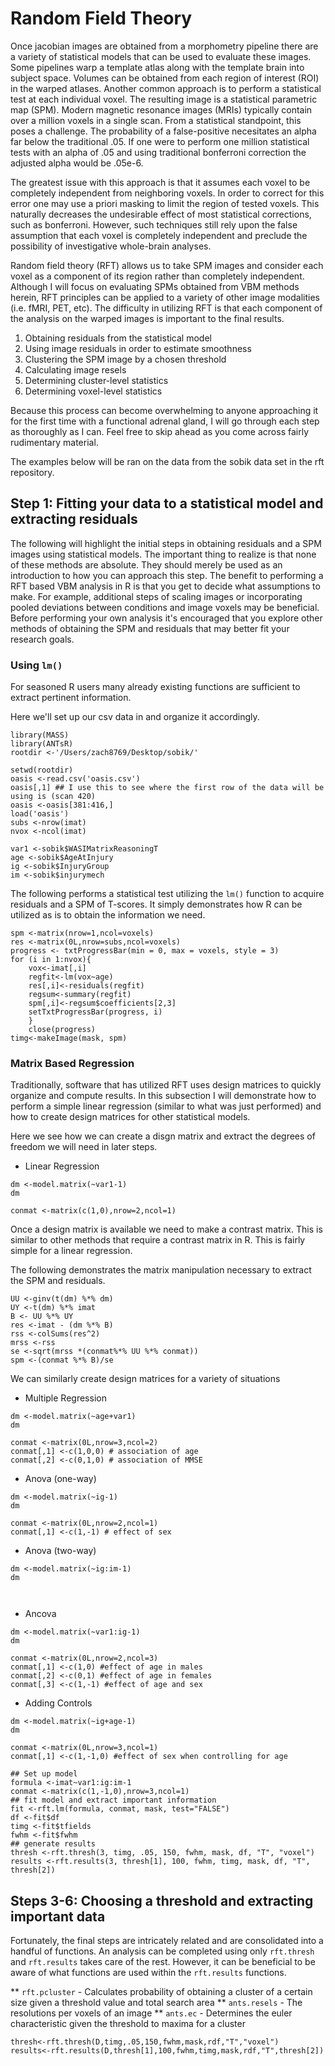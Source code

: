 # Random Field Theory

Once jacobian images are obtained from a morphometry pipeline there are a variety of statistical models that can be used to evaluate these images. Some pipelines warp a template atlas along with the template brain into subject space. Volumes can be obtained from each region of interest (ROI) in the warped atlases. Another common approach is to perform a statistical test at each individual voxel. The resulting image is a statistical parametric map (SPM). Modern magnetic resonance images (MRIs) typically contain over a million voxels in a single scan. From a statistical standpoint, this poses a challenge. The probability of a false-positive necesitates an alpha far below the traditional .05. If one were to perform one million statistical tests with an alpha of .05 and using traditional bonferroni correction the adjusted alpha would be .05e-6. 

The greatest issue with this approach is that it assumes each voxel to be completely independent from neighboring voxels. In order to correct for this error one may use a priori masking to limit the region of tested voxels. This naturally decreases the undesirable effect of most statistical corrections, such as bonferroni. However, such techniques still rely upon the false assumption that each voxel is completely independent and preclude the possibility of investigative whole-brain analyses. 

Random field theory (RFT) allows us to take SPM images and consider each voxel as a component of its region rather than completely independent. Although I will focus on evaluating SPMs obtained from VBM methods herein, RFT principles can be applied to a variety of other image modalities (i.e. fMRI, PET, etc). The difficulty in utilizing RFT is that each component of the analysis on the warped images is important to the final results.

1. Obtaining residuals from the statistical model
2. Using image residuals in order to estimate smoothness
3. Clustering the SPM image by a chosen threshold
4. Calculating image resels
5. Determining cluster-level statistics
6. Determining voxel-level statistics

Because this process can become overwhelming to anyone approaching it for the first time with a functional adrenal gland, I will go through each step as thoroughly as I can. Feel free to skip ahead as you come across fairly rudimentary material.

The examples below will be ran on the data from the sobik data set in the rft repository.


## Step 1: Fitting your data to a statistical model and extracting residuals

The following will highlight the initial steps in obtaining residuals and a SPM images using statistical models. The important thing to realize is that none of these methods are absolute. They should merely be used as an introduction to how you can approach this step. The benefit to performing a RFT based VBM analysis in R is that you get to decide what assumptions to make. For example, additional steps of scaling images or incorporating pooled deviations between conditions and image voxels may be beneficial. Before performing your own analysis it's encouraged that you explore other methods of obtaining the SPM and residuals that may better fit your research goals.

### Using `lm()`

For seasoned R users many already existing functions are sufficient to extract pertinent information.


Here we'll set up our csv data in and organize it accordingly.
```
library(MASS)
library(ANTsR)
rootdir <-'/Users/zach8769/Desktop/sobik/'

setwd(rootdir)
oasis <-read.csv('oasis.csv')
oasis[,1] ## I use this to see where the first row of the data will be using is (scan 420)
oasis <-oasis[381:416,]
load('oasis')
subs <-nrow(imat)
nvox <-ncol(imat)

var1 <-sobik$WASIMatrixReasoningT
age <-sobik$AgeAtInjury
ig <-sobik$InjuryGroup
im <-sobik$injurymech
```

The following performs a statistical test utilizing the `lm()` function to acquire residuals and a SPM of T-scores. It simply demonstrates how R can be utilized as is to obtain the information we need. 

```
spm <-matrix(nrow=1,ncol=voxels)
res <-matrix(0L,nrow=subs,ncol=voxels)
progress <- txtProgressBar(min = 0, max = voxels, style = 3)
for (i in 1:nvox){
	vox<-imat[,i]
	regfit<-lm(vox~age)
	res[,i]<-residuals(regfit)
	regsum<-summary(regfit)
	spm[,i]<-regsum$coefficients[2,3]
	setTxtProgressBar(progress, i)
	}
	close(progress)
timg<-makeImage(mask, spm)
```

### Matrix Based Regression

Traditionally, software that has utilized RFT uses design matrices to quickly organize and compute results. In this subsection I will demonstrate how to perform a simple linear regression (similar to what was just performed) and how to create design matrices for other statistical models.

Here we see how we can create a disgn matrix and extract the degrees of freedom we will need in later steps.

* Linear Regression

```
dm <-model.matrix(~var1-1)
dm

conmat <-matrix(c(1,0),nrow=2,ncol=1)
```

Once a design matrix is available we need to make a contrast matrix. This is similar to other methods that require a contrast matrix in R. This is fairly simple for a linear regression.

The following demonstrates the matrix manipulation necessary to extract the SPM and residuals.

```
UU <-ginv(t(dm) %*% dm)
UY <-t(dm) %*% imat
B <- UU %*% UY
res <-imat - (dm %*% B)
rss <-colSums(res^2)
mrss <-rss
se <-sqrt(mrss *(conmat%*% UU %*% conmat))
spm <-(conmat %*% B)/se
```
We can similarly create design matrices for a variety of situations



* Multiple Regression
```
dm <-model.matrix(~age+var1)
dm

conmat <-matrix(0L,nrow=3,ncol=2)
conmat[,1] <-c(1,0,0) # association of age
conmat[,2] <-c(0,1,0) # association of MMSE
```

* Anova (one-way)
```
dm <-model.matrix(~ig-1)
dm

conmat <-matrix(0L,nrow=2,ncol=1)
conmat[,1] <-c(1,-1) # effect of sex
```

* Anova (two-way)
```
dm <-model.matrix(~ig:im-1)
dm



```

* Ancova
```
dm <-model.matrix(~var1:ig-1)
dm

conmat <-matrix(0L,nrow=2,ncol=3)
conmat[,1] <-c(1,0) #effect of age in males
conmat[,2] <-c(0,1) #effect of age in females
conmat[,3] <-c(1,-1) #effect of age and sex
```

* Adding Controls
```
dm <-model.matrix(~ig+age-1)
dm

conmat <-matrix(0L,nrow=3,ncol=1)
conmat[,1] <-c(1,-1,0) #effect of sex when controlling for age
```

```
## Set up model
formula <-imat~var1:ig:im-1
conmat <-matrix(c(1,-1,0),nrow=3,ncol=1)
## fit model and extract important information
fit <-rft.lm(formula, conmat, mask, test="FALSE")
df <-fit$df
timg <-fit$tfields
fwhm <-fit$fwhm
## generate results
thresh <-rft.thresh(3, timg, .05, 150, fwhm, mask, df, "T", "voxel")
results <-rft.results(3, thresh[1], 100, fwhm, timg, mask, df, "T", thresh[2])
```



## Steps 3-6: Choosing a threshold and extracting important data

Fortunately, the final steps are intricately related and are consolidated into a handful of functions. An analysis can be completed using only `rft.thresh` and `rft.results` takes care of the rest. However, it can be beneficial to be aware of what functions are used within the `rft.results` functions.

** `rft.pcluster` - Calculates probability of obtaining a cluster of a certain size given a threshold value and total search area
** `ants.resels` - The resolutions per voxels of an image
** `ants.ec` - Determines the euler characteristic given the threshold to maxima for a cluster

```
thresh<-rft.thresh(D,timg,.05,150,fwhm,mask,rdf,"T","voxel")
results<-rft.results(D,thresh[1],100,fwhm,timg,mask,rdf,"T",thresh[2])
```


